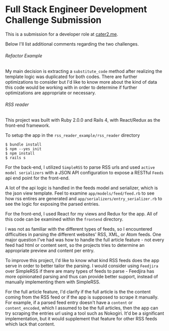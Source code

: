 # Full Stack Engineer Development Challenge Submission

This is a submission for a developer role at [cater2.me](http://cater2.me/jobs).

Below I'll list additional comments regarding the two challenges.

###### Refactor Example
My main decision is extracting a `substitute_code` method after realizing the template logic was duplicated for both codes. There are further optimizations to consider but I'd like to know more about the kind of data this code would be working with in order to determine if further optimizations are appropriate or necessary.

###### RSS reader
This project was built with Ruby 2.0.0 and Rails 4, with React/Redux as the front-end framework.

To setup the app in the `rss_reader_example/rss_reader` directory

`$ bundle install`  
`$ npm --yes init`  
`$ npm install`  
`$ rails s`  

For the back-end, I utilized `SimpleRSS` to parse RSS urls and used `active model serializers` with a JSON API configuration to expose a RESTful `Feeds` api end point for the front-end.

A lot of the api logic is handled in the feeds model and serializer, which is the json view template. Feel to examine `app/models/feed/feed.rb` to see how rss entires are generated and `app/serializers/entry_serializer.rb` to see the logic for exposing the parsed entries.

For the front-end, I used React for my views and Redux for the app. All of this code can be examined within the `frontend` directory.

I was not as familiar with the different types of feeds, so I encountered difficulties in parsing the different websites' RSS, XML, or Atom feeds. One major question I've had was how to handle the full article feature - not every feed had html or content sent, so the projects tries to determine an appropriate preview and content per entry.

To improve this project, I'd like to know what kind RSS feeds does the app serve in order to better tailor the parsing. I would consider using `Feedjira` over SimpleRSS if there are many types of feeds to parse - Feedjira has more opinionated parsing and thus can provide better support, instead of manually implementing them with SimpleRSS.

For the full article feature, I'd clarify if the full article is the the content coming from the RSS feed or if the app is supposed to scrape it manually. For example, if a parsed feed entry doesn't have a `content` or `content_encoded`, which I assumed to be the full articles, then the app can try scraping the entries url using a tool such as Nokogiri. It'd be a significant implementation, but it would supplement that feature for other RSS feeds which lack that content.
